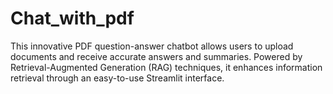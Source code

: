 # Chat_with_pdf
This innovative PDF question-answer chatbot allows users to upload documents and receive accurate answers and summaries. Powered by Retrieval-Augmented Generation (RAG) techniques, it enhances information retrieval through an easy-to-use Streamlit interface.
